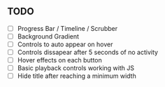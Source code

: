## TODO

* [ ] Progress Bar / Timeline / Scrubber
* [ ] Background Gradient
* [ ] Controls to auto appear on hover
* [ ] Controls dissapear after 5 seconds of no activity
* [ ] Hover effects on each button
* [ ] Basic playback controls working with JS
* [ ] Hide title after reaching a minimum width